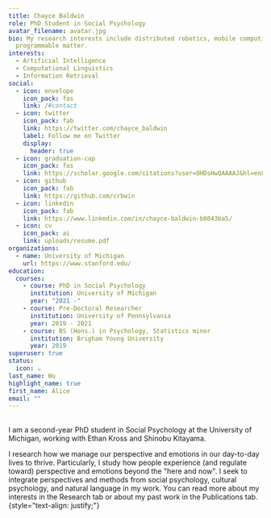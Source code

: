 ```yaml
---
title: Chayce Baldwin
role: PhD Student in Social Psychology
avatar_filename: avatar.jpg
bio: My research interests include distributed robotics, mobile computing and
  programmable matter.
interests:
  - Artificial Intelligence
  - Computational Linguistics
  - Information Retrieval
social:
  - icon: envelope
    icon_pack: fas
    link: /#contact
  - icon: twitter
    icon_pack: fab
    link: https://twitter.com/chayce_baldwin
    label: Follow me on Twitter
    display:
      header: true
  - icon: graduation-cap
    icon_pack: fas
    link: https://scholar.google.com/citations?user=OHDsHwQAAAAJ&hl=en&oi=ao
  - icon: github
    icon_pack: fab
    link: https://github.com/crbwin
  - icon: linkedin
    icon_pack: fab
    link: https://www.linkedin.com/in/chayce-baldwin-b8043ba5/
  - icon: cv
    icon_pack: ai
    link: uploads/resume.pdf
organizations:
  - name: University of Michigan
    url: https://www.stanford.edu/
education:
  courses:
    - course: PhD in Social Psychology
      institution: University of Michigan
      year: "2021 -"
    - course: Pre-Doctoral Researcher
      institution: University of Pennsylvania
      year: 2019 - 2021
    - course: BS (Hons.) in Psychology, Statistics minor
      institution: Brigham Young University
      year: 2019
superuser: true
status:
  icon: ☕️
last_name: Wu
highlight_name: true
first_name: Alice
email: ""
---
```


<br>I am a second-year PhD student in Social Psychology at the University of Michigan, working with Ethan Kross and Shinobu Kitayama.  

I research how we manage our perspective and emotions in our day-to-day lives to thrive.  Particularly, I study how people experience  (and regulate toward) perspective and emotions beyond the "here and now". I seek to integrate perspectives and methods from social psychology, cultural psychology, and natural language in my work. You can read more about my interests in the Research tab or about my past work in the Publications tab.
{style="text-align: justify;"}
